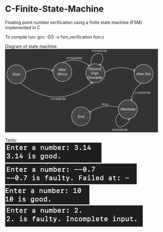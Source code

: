 # C-Finite-State-Machine
Floating point number verification using a finite state machine (FSM) implemented in C

To compile run: gcc -O3 -o fsm_verification fsm.c

Diagram of state machine:
<br />
![alt text](https://github.com/usmank11/C-Finite-State-Machine/blob/main/diagram.jpeg)

Tests:
<br />
![alt text](https://github.com/usmank11/C-Finite-State-Machine/blob/main/tests/test1.png)
<br />
![alt text](https://github.com/usmank11/C-Finite-State-Machine/blob/main/tests/test2.png)
<br />
![alt text](https://github.com/usmank11/C-Finite-State-Machine/blob/main/tests/test3.png)
<br />
![alt text](https://github.com/usmank11/C-Finite-State-Machine/blob/main/tests/test4.png)
